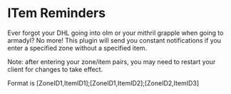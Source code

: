 # ITem Reminders
Ever forgot your DHL going into olm or your mithril grapple when going to armadyl? No more! This plugin will send you
constant notifications if you enter a specified zone without a specified item.

Note: after entering your zone/item pairs, you may need to restart your client for changes to take effect.

Format is [ZoneID1,ItemID1];[ZoneID1,ItemID2];[ZoneID2,ItemID3]
